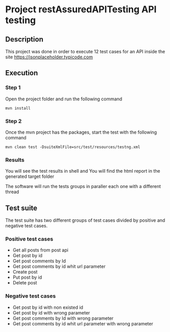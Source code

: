 # Project restAssuredAPITesting API testing
## Description
This project was done in order to execute 12 test cases for an API inside the site https://jsonplaceholder.typicode.com

## Execution
### Step 1
Open the project folder and run the following command
```
mvn install
```

### Step 2
Once the mvn project has the packages, start the test with the following command
```
mvn clean test -DsuiteXmlFile=src/test/resources/testng.xml
```
### Results
You will see the test results in shell and You will find the html report in the generated target folder

The software will run the tests groups in paraller each one with a different thread


## Test suite
The test suite has two different groups of test cases divided by positive and negative test cases.

### Positive test cases

* Get all posts from post api
* Get post by id
* Get post comments by Id
* Get post comments by id whit url parameter
* Create post
* Put post by id
* Delete post
  
### Negative test cases
* Get post by id with non existed id
* Get post by id with wrong parameter
* Get post comments by Id with wrong parameter
* Get post comments by id whit url parameter with wrong parameter

